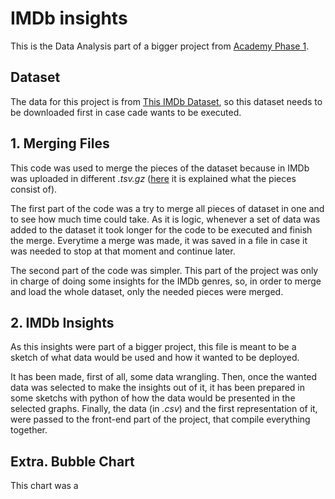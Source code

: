 # IMDb insights

This is the Data Analysis part of a bigger project from [Academy Phase 1](https://github.com/empathyco/academy-winter-batch-2022).

## Dataset

The data for this project is from [This IMDb Dataset](https://datasets.imdbws.com/), so this dataset needs to be downloaded first in case cade wants to be executed.

## 1. Merging Files

This code was used to merge the pieces of the dataset because in IMDb was uploaded in different _.tsv.gz_ ([here](https://www.imdb.com/interfaces/) it is explained what the pieces consist of). 

The first part of the code was a try to merge all pieces of dataset in one and to see how much time could take. As it is logic, whenever a set of data was added to the dataset it took longer for the code to be executed and finish the merge. Everytime a merge was made, it was saved in a file in case it was needed to stop at that moment and continue later.

The second part of the code was simpler. This part of the project was only in charge of doing some insights for the IMDb genres, so, in order to merge and load the whole dataset, only the needed pieces were merged.

## 2. IMDb Insights

As this insights were part of a bigger project, this file is meant to be a sketch of what data would be used and how it wanted to be deployed. 

It has been made, first of all, some data wrangling. Then, once the wanted data was selected to make the insights out of it, it has been prepared in some sketchs with python of how the data would be presented in the selected graphs. Finally, the data (in _.csv_) and the first representation of it, were passed to the front-end part of the project, that compile everything together.

## Extra. Bubble Chart

This chart was a
